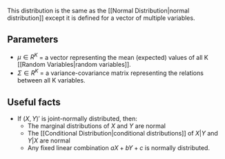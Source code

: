This distribution is the same as the [[Normal Distribution|normal distribution]] except it is defined for a vector of multiple variables.

## Parameters
- $\mu \in R^K$ = a vector representing the mean (expected) values of all K [[Random Variables|random variables]].
- $\Sigma \in R^K$ = a variance-covariance matrix representing the relations between all K variables.

## Useful facts
- If $(X,Y)'$ is joint-normally distributed, then:
	- The marginal distributions of $X$ and $Y$ are normal
	- The [[Conditional Distribution|conditional distributions]] of $X | Y$ and $Y|X$ are normal
	- Any fixed linear combination $aX+bY+c$ is normally distributed.